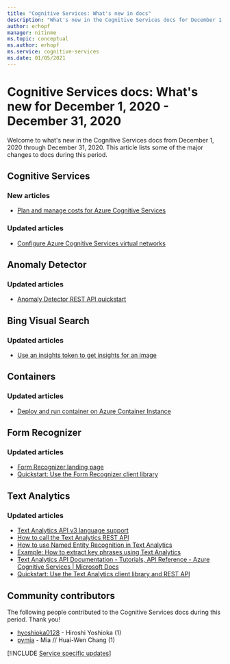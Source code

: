 ```yaml
---
title: "Cognitive Services: What's new in docs"
description: "What's new in the Cognitive Services docs for December 1, 2020 - December 31, 2020."
author: erhopf
manager: nitinme
ms.topic: conceptual
ms.author: erhopf
ms.service: cognitive-services
ms.date: 01/05/2021
---
```


# Cognitive Services docs: What's new for December 1, 2020 - December 31, 2020

Welcome to what's new in the Cognitive Services docs from December 1, 2020 through December 31, 2020. This article lists some of the major changes to docs during this period.

## Cognitive Services

### New articles

- [Plan and manage costs for Azure Cognitive Services](plan-manage-costs.md)

### Updated articles

- [Configure Azure Cognitive Services virtual networks](cognitive-services-virtual-networks.md)

## Anomaly Detector

### Updated articles

- [Anomaly Detector REST API quickstart](./anomaly-detector/quickstarts/client-libraries.md?pivots=rest-api&tabs=windows)

## Bing Visual Search

### Updated articles

- [Use an insights token to get insights for an image](./bing-visual-search/use-insights-token.md)

## Containers

### Updated articles

- [Deploy and run container on Azure Container Instance](./containers/azure-container-instance-recipe.md)

## Form Recognizer

### Updated articles

- [Form Recognizer landing page](./form-recognizer/index.yml)
- [Quickstart: Use the Form Recognizer client library](./form-recognizer/quickstarts/client-library.md)

## Text Analytics

### Updated articles

- [Text Analytics API v3 language support](./text-analytics/language-support.md)
- [How to call the Text Analytics REST API](./text-analytics/how-tos/text-analytics-how-to-call-api.md)
- [How to use Named Entity Recognition in Text Analytics](./text-analytics/how-tos/text-analytics-how-to-entity-linking.md)
- [Example: How to extract key phrases using Text Analytics](./text-analytics/how-tos/text-analytics-how-to-keyword-extraction.md)
- [Text Analytics API Documentation - Tutorials, API Reference - Azure Cognitive Services  | Microsoft Docs](./text-analytics/index.yml)
- [Quickstart: Use the Text Analytics client library and REST API](./text-analytics/quickstarts/client-libraries-rest-api.md)

## Community contributors

The following people contributed to the Cognitive Services docs during this period. Thank you!

- [hyoshioka0128](https://github.com/hyoshioka0128) - Hiroshi Yoshioka (1)
- [pymia](https://github.com/pymia) - Mia // Huai-Wen Chang (1)

[!INCLUDE [Service specific updates](./includes/service-specific-updates.md)]